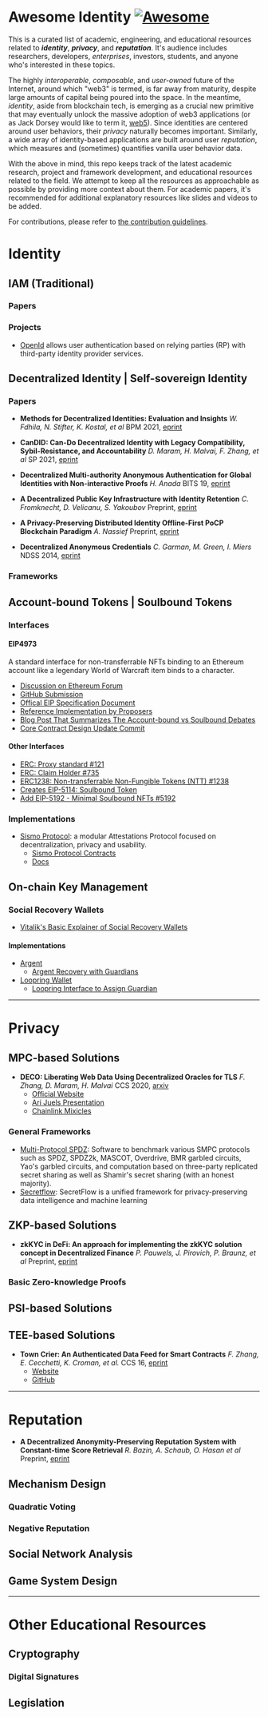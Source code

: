 # Awesome Identity [![Awesome](https://awesome.re/badge.svg)](https://awesome.re) 

This is a curated list of academic, engineering, and educational resources related to ***identity***, ***privacy***, and ***reputation***. It's audience includes researchers, developers, *enterprises*, investors, students, and anyone who's interested in these topics.

The highly *interoperable*, *composable*, and *user-owned* future of the Internet, around which "web3" is termed, is far away from maturity, despite large amounts of capital being poured into the space. In the meantime, *identity*, aside from blockchain tech, is emerging as a crucial new primitive that may eventually unlock the massive adoption of web3 applications (or as Jack Dorsey would like to term it, [web5](https://twitter.com/jack/status/1535314738078486533)). Since identities are centered around user behaviors, their *privacy* naturally becomes important. Similarly, a wide array of identity-based applications are built around user *reputation*, which measures and (sometimes) quantifies vanilla user behavior data.

With the above in mind, this repo keeps track of the latest academic research, project and framework development, and educational resources related to the field. We attempt to keep all the resources as approachable as possible by providing more context about them. For academic papers, it's recommended for additional explanatory resources like slides and videos to be added.

For contributions, please refer to [the contribution guidelines](https://github.com/kvnyu24/awesome-identity/blob/main/CONTRIBUTING.md).

# Identity

## IAM (Traditional)

### Papers

### Projects

- [OpenId](https://openid.net/) allows user authentication based on relying parties (RP) with third-party identity provider services.  

## Decentralized Identity | Self-sovereign Identity

### Papers
- **Methods for Decentralized Identities: Evaluation and Insights**
  *W. Fdhila, N. Stifter, K. Kostal, et al*
  BPM 2021, [eprint](https://eprint.iacr.org/2021/1087.pdf)

- **CanDID: Can-Do Decentralized Identity with Legacy Compatibility, Sybil-Resistance, and Accountability**
  *D. Maram, H. Malvai, F. Zhang, et al*
  SP 2021, [eprint](https://eprint.iacr.org/2020/934.pdf)
- **Decentralized Multi-authority Anonymous Authentication for Global Identities with Non-interactive Proofs**
  *H. Anada*
  BITS 19, [eprint](https://eprint.iacr.org/2019/701.pdf)
- **A Decentralized Public Key Infrastructure with Identity Retention**
  *C. Fromknecht, D. Velicanu, S. Yakoubov*
  Preprint, [eprint](https://eprint.iacr.org/2014/803.pdf)
- **A Privacy-Preserving Distributed Identity Offline-First PoCP Blockchain Paradigm**
  *A. Nassief*
  Preprint, [eprint](https://eprint.iacr.org/2021/1186.pdf)
- **Decentralized Anonymous Credentials**
  *C. Garman, M. Green, I. Miers*
  NDSS 2014, [eprint](https://eprint.iacr.org/2013/622.pdf)

### Frameworks

## Account-bound Tokens | Soulbound Tokens

### Interfaces

#### EIP4973

A standard interface for non-transferrable NFTs binding to an Ethereum account like a legendary World of Warcraft item binds to a character.

- [Discussion on Ethereum Forum](https://ethereum-magicians.org/t/eip-4973-account-bound-tokens/8825)
- [GitHub Submission](https://github.com/ethereum/EIPs/pull/4973)
- [Offical EIP Specification Document](https://eips.ethereum.org/EIPS/eip-4973)
- [Reference Implementation by Proposers](https://github.com/rugpullindex/ERC4973/)
- [Blog Post That Summarizes The Account-bound vs Soulbound Debates](https://timdaub.github.io/2022/05/30/what-are-account-bound-tokens/)
- [Core Contract Design Update Commit](https://github.com/rugpullindex/ERC4973/commit/27a62d1d61e4890542d941a7be7b314ab8e242d3)

#### Other Interfaces

- [ERC: Proxy standard #121](https://github.com/ethereum/EIPs/issues/121)
- [ERC: Claim Holder #735](https://github.com/ethereum/EIPs/issues/735)
- [ERC1238: Non-transferrable Non-Fungible Tokens (NTT) #1238](https://github.com/ethereum/EIPs/issues/1238)
- [Creates EIP-5114: Soulbound Token](https://github.com/ethereum/EIPs/pull/5114)
- [Add EIP-5192 - Minimal Soulbound NFTs #5192](https://github.com/ethereum/EIPs/pull/5192)

### Implementations
- [Sismo Protocol](https://www.sismo.io/): a modular Attestations Protocol focused on decentralization, privacy and usability.
  - [Sismo Protocol Contracts](https://github.com/sismo-core/sismo-protocol)
  - [Docs](https://docs.sismo.io/sismo-docs/)


## On-chain Key Management
### Social Recovery Wallets
- [Vitalik's Basic Explainer of Social Recovery Wallets](https://hackernoon.com/what-is-a-social-recovery-wallet) 
#### Implementations
- [Argent](https://www.argent.xyz/)
  - [Argent Recovery with Guardians](https://support.argent.xyz/hc/en-us/articles/360008828238)
- [Loopring Wallet](https://loopring.io/wallet#/)
  - [Loopring Interface to Assign Guardian](https://loopring.io/#/guardian)

---

# Privacy

## MPC-based Solutions
- **DECO: Liberating Web Data Using Decentralized Oracles for TLS**
  *F. Zhang, D. Maram, H. Malvai*
  CCS 2020, [arxiv](https://arxiv.org/pdf/1909.00938.pdf)
  - [Official Website](https://www.deco.works/)
  - [Ari Juels Presentation](https://www.youtube.com/watch?v=zWTx1iQOCDM)
  - [Chainlink Mixicles](https://assets.website-files.com/5f44d690acb168953e6181f6/5fa2f1616ac1b092226b3a86_mixicles.pdf)
### General Frameworks
- [Multi-Protocol SPDZ](https://github.com/data61/MP-SPDZ): Software to benchmark various SMPC protocols such as SPDZ, SPDZ2k, MASCOT, Overdrive, BMR garbled circuits, Yao's garbled circuits, and computation based on three-party replicated secret sharing as well as Shamir's secret sharing (with an honest majority).
- [Secretflow](https://github.com/secretflow/secretflow): SecretFlow is a unified framework for privacy-preserving data intelligence and machine learning


## ZKP-based Solutions
- **zkKYC in DeFi: An approach for implementing the zkKYC solution concept in Decentralized Finance**
  *P. Pauwels, J. Pirovich, P. Braunz, et al*
  Preprint, [eprint](https://eprint.iacr.org/2022/321.pdf)

### Basic Zero-knowledge Proofs




## PSI-based Solutions

## TEE-based Solutions
- **Town Crier: An Authenticated Data Feed for Smart Contracts**
  *F. Zhang, E. Cecchetti, K. Croman, et al.*
  CCS 16, [eprint](https://eprint.iacr.org/2016/168.pdf)
  - [Website](https://www.town-crier.org/)
  - [GitHub](https://github.com/bl4ck5un/Town-Crier)

---

# Reputation 
- **A Decentralized Anonymity-Preserving Reputation System with Constant-time Score Retrieval**
  *R. Bazin, A. Schaub, O. Hasan et al*
  Preprint, [eprint](https://eprint.iacr.org/2016/416.pdf)


## Mechanism Design

### Quadratic Voting

### Negative Reputation

## Social Network Analysis

## Game System Design

---

# Other Educational Resources

## Cryptography

### Digital Signatures

## Legislation
